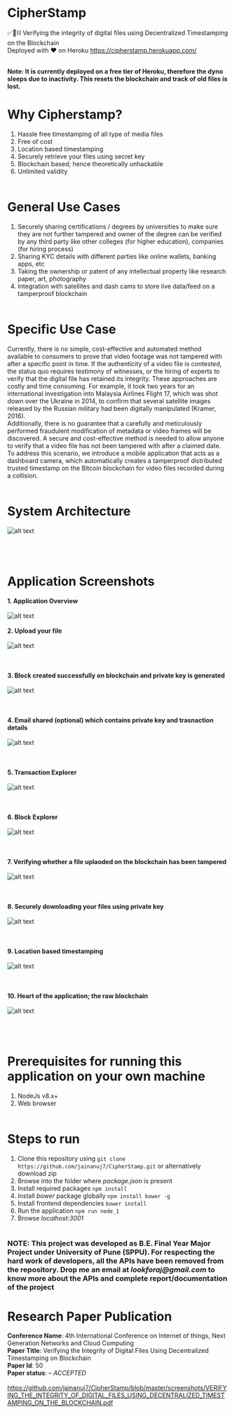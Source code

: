 # CipherStamp
✅📂⛓️ Verifying the integrity of digital files using Decentralized Timestamping on the Blockchain <br />
Deployed with ❤️ on Heroku https://cipherstamp.herokuapp.com/ <br /><br />

__Note: It is currently deployed on a free tier of Heroku, therefore the dyno sleeps due to inactivity. This resets the blockchain and track of old files is lost.__

# Why Cipherstamp?
1. Hassle free timestamping of all type of media files <br />
2. Free of cost <br />
3. Location based timestamping <br />
4. Securely retrieve your files using secret key <br />
5. Blockchain based; hence theoretically unhackable <br />
6. Unlimited validity <br /><br />

# General Use Cases
1. Securely sharing certifications / degrees by universities to make sure they are not further tampered and owner of the degree can be verified by any third party like other colleges (for higher education), companies (for hiring process) <br />
2. Sharing KYC details with different parties like online wallets, banking apps, etc <br />
3. Taking the ownership or patent of any intellectual property like research paper, art, photography <br />
4. Integration with satellites and dash cams to store live data/feed on a tamperproof blockchain <br /><br />

# Specific Use Case
Currently, there is no simple, cost-effective and automated method available to consumers to prove that video footage was not tampered with after a specific point in time. If the authenticity of a video file is contested, the status quo requires testimony of witnesses, or the hiring of experts to verify that the digital file has retained its integrity. These approaches are costly and time consuming. For example, it took two years for an international investigation into Malaysia Airlines Flight 17, which was shot down over the Ukraine in 2014, to confirm that several satellite images released by the Russian military had been digitally manipulated (Kramer, 2016). <br />
Additionally, there is no guarantee that a carefully and meticulously performed fraudulent modification of metadata or video frames will be discovered. A secure and cost-effective method is needed to allow anyone to verify that a video file has not been tampered with after a claimed date. To address this scenario, we introduce a mobile application that acts as a dashboard camera, which automatically creates a tamperproof distributed trusted timestamp on the Bitcoin blockchain for video files recorded during a collision. <br /><br />

# System Architecture
![alt text](https://github.com/jainanuj7/CipherStamp/blob/master/screenshots/0architecture.jpg) <br /><br /><br /><br />

# Application Screenshots
__1. Application Overview__ <br /><br />
![alt text](https://github.com/jainanuj7/CipherStamp/blob/master/screenshots/1overview.JPG) <br /><br />
__2. Upload your file__ <br /><br />
![alt text](https://github.com/jainanuj7/CipherStamp/blob/master/screenshots/2upload.JPG) <br /><br /><br /><br />
__3. Block created successfully on blockchain and private key is generated__ <br /><br />
![alt text](https://github.com/jainanuj7/CipherStamp/blob/master/screenshots/3upload_success.JPG) <br /><br /><br /><br />
__4. Email shared (optional) which contains private key and trasnaction details__ <br /><br />
![alt text](https://github.com/jainanuj7/CipherStamp/blob/master/screenshots/4email.JPG) <br /><br /><br /><br />
__5. Transaction Explorer__ <br /><br />
![alt text](https://github.com/jainanuj7/CipherStamp/blob/master/screenshots/5transaction_explorer.JPG) <br /><br /><br /><br />
__6. Block Explorer__ <br /><br />
![alt text](https://github.com/jainanuj7/CipherStamp/blob/master/screenshots/6block_explorer.JPG) <br /><br /><br /><br />
__7. Verifying whether a file uplaoded on the blockchain has been tampered__ <br /><br />
![alt text](https://github.com/jainanuj7/CipherStamp/blob/master/screenshots/7integrity.JPG) <br /><br /><br /><br />
__8. Securely downloading your files using private key__ <br /><br />
![alt text](https://github.com/jainanuj7/CipherStamp/blob/master/screenshots/8download.png) <br /><br /><br /><br />
__9. Location based timestamping__ <br /><br />
![alt text](https://github.com/jainanuj7/CipherStamp/blob/master/screenshots/9location.jpeg) <br /><br /><br /><br />
__10. Heart of the application; the raw blockchain__ <br /><br />
![alt text](https://github.com/jainanuj7/CipherStamp/blob/master/screenshots/10blockchain_raw.JPG) <br /><br /><br /><br />

# Prerequisites for running this application on your own machine
1. NodeJs v8.x+<br />
2. Web browser<br /><br />

# Steps to run
1. Clone this repository using ```git clone https://github.com/jainanuj7/CipherStamp.git``` or alternatively download zip<br />
2. Browse into the folder where _package.json_ is present<br />
3. Install required packages ```npm install```<br />
4. Install _bower_ package globally ```npm install bower -g```<br />
5. Install frontend dependencies ```bower install```<br />
6. Run the application ```npm run node_1```<br />
7. Browse _localhost:3001_<br /><br />

### NOTE: This project was developed as B.E. Final Year Major Project under University of Pune (SPPU). For respecting the hard work of developers, all the APIs have been removed from the repository. Drop me an email at _lookforaj@gmail.com_ to know more about the APIs and complete report/documentation of the project

# Research Paper Publication

__Conference Name__: 4th International Conference on Internet of things, Next Generation Networks and Cloud Computing<br />
__Paper Title__: Verifying the Integrity of Digital Files Using Decentralized Timestamping on Blockchain<br />
__Paper Id__: 50<br />
__Paper status__: – _ACCEPTED_<br /><br />
https://github.com/jainanuj7/CipherStamp/blob/master/screenshots/VERIFYING_THE_INTEGRITY_OF_DIGITAL_FILES_USING_DECENTRALIZED_TIMESTAMPING_ON_THE_BLOCKCHAIN.pdf









